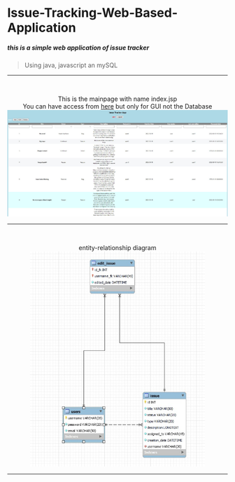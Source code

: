 # Issue-Tracking-Web-Based-Application
 
<h5>this is a simple web application of issue tracker</h5>

><span fill="red">Using java, javascript an mySQL</span><br>

<hr>
<br>
<p align="center">This is the mainpage with name index.jsp<br>
 You can have access from <a href="https://webappissue.herokuapp.com/">here</a> but only for GUI not the Database
 <img width="800" src="https://raw.githubusercontent.com/MariosChartsias/Issue-Tracking-Web-Based-Application/main/Images/Index.jpg">
<hr></p>

<br>
<p align="center">entity-relationship diagram <br><img width="400" src="https://raw.githubusercontent.com/MariosChartsias/Issue-Tracking-Web-Based-Application/main/Images/ER%20diagram.jpg">
<hr></p>

